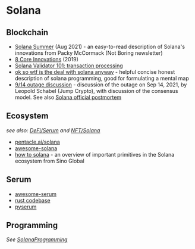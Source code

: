 Solana
=======

## Blockchain
* [Solana Summer](https://www.notboring.co/p/solana-summer) (Aug 2021) -
  an easy-to-read description of Solana's innovations from Packy McCormack (Not Boring newsletter)
* [8 Core Innovations](https://medium.com/solana-labs/7-innovations-that-make-solana-the-first-web-scale-blockchain-ddc50b1defda) (2019)
* [Solana Validator 101: transaction processing](https://jito-labs.medium.com/solana-validator-101-transaction-processing-90bcdc271143)
* [ok so wtf is the deal with solana anyway](https://2501babe.github.io/posts/solana101.html) -
  helpful concise honest description of solana programming, good for formulating a mental map
* [9/14 outage discussion](https://jumpcrypto.com/reflections-on-the-sept-14-solana-outage/) -
  discussion of the outage on Sep 14, 2021, by Leopold Schabel (Jump Crypto), with discussion of the consensus model.
  See also [Solana official postmortem](https://solana.com/news/9-14-network-outage-initial-overview)

## Ecosystem
_see also: [DeFi/Serum](../DeFi.md#serum---full-order-book) and [NFT/Solana](../NFT.md#solana)_
* [pentacle.ai/solana](https://pentacle.ai/solana)
* [awesome-solana](https://github.com/paul-schaaf/awesome-solana)
* [how to solana](https://github.com/sinoglobalcap/how-to-solana) - an overview of important primitives in the Solana ecosystem from Sino Global

## Serum
* [awesome-serum](https://github.com/project-serum/awesome-serum)
* [rust codebase](https://github.com/project-serum/serum-dex)
* [pyserum](https://github.com/serum-community/pyserum)

## Programming
_See [SolanaProgramming](../Dev/SolanaProgramming.md)_
